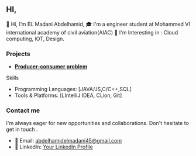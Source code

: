 ## HI,

👋 Hi, I’m EL Madani Abdelhamid,
🎓  I'm a engineer student at Mohammed VI international academy of civil aviation(AIAC)
💼 I'm Interesting in : Cloud computing, IOT, Design.

### Projects
- [**Producer-consumer problem**](https://github.com/elmadaniabdelhamid/The-bounded-buffer-problem)

Skills
- Programming Languages: [JAVA/JS,C/C++,SQL]
- Tools & Platforms: [LIntelliJ IDEA, CLion, Git]
  
### Contact me
I'm always eager for new opportunities and collaborations. Don't hesitate to get in touch .
- 📧 Email: abdelhamidelmadani45@gmail.com
- 💼 LinkedIn: [Your LinkedIn Profile](https://www.linkedin.com/in/abdelhamid-el-madani-5689b5293/)
